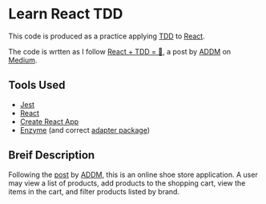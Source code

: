 # Learn React TDD
This code is produced as a practice applying [TDD][wiki-tdd] to [React][react].

The code is wrtten as I follow [React + TDD = 💖][med-react-tdd], a post by [ADDM][med-addm] on [Medium][med].

## Tools Used
* [Jest][jest]
* [React][react]
* [Create React App][gh-create-react-app]
* [Enzyme][enzyme] (and correct [adapter package][enzyme-pkgs])

## Breif Description
Following the [post][med-react-tdd] by [ADDM][med-addm], this is an online shoe store application. A user may view a list of products, add products to the shopping cart, view the items in the cart, and filter products listed by brand.

<!-- links -->
[wiki-tdd]: https://en.wikipedia.org/wiki/Test-driven_development
[react]: https://reactjs.org/
[med-react-tdd]: https://medium.com/@admm/test-driven-development-in-react-is-easy-178c9c520f2f
[med-addm]: https://medium.com/@admm
[med]: https://medium.com/
[gh-create-react-app]: https://github.com/facebook/create-react-app
[jest]: https://facebook.github.io/jest/
[enzyme]: http://airbnb.io/enzyme/
[enzyme-pkgs]: https://github.com/airbnb/enzyme/tree/master/packages
